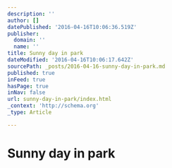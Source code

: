 ```yaml
---
description: ''
author: []
datePublished: '2016-04-16T10:06:36.519Z'
publisher:
  domain: ''
  name: ''
title: Sunny day in park
dateModified: '2016-04-16T10:06:17.642Z'
sourcePath: _posts/2016-04-16-sunny-day-in-park.md
published: true
inFeed: true
hasPage: true
inNav: false
url: sunny-day-in-park/index.html
_context: 'http://schema.org'
_type: Article

---
```

# Sunny day in park